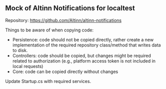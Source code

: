 ## Mock of Altinn Notifications for localtest

Repository: https://github.com/Altinn/altinn-notifications

Things to be aware of when copying code: 

- Persistence: code should not be copied directly, rather create a new implementation of the required repository class/method that writes data to disk.- Controllers: code should be copied, but changes might be required related to authorization (e.g., platform access token is not included in local requests)
- Core: code can be copied directly without changes 

Update Startup.cs with required services.
